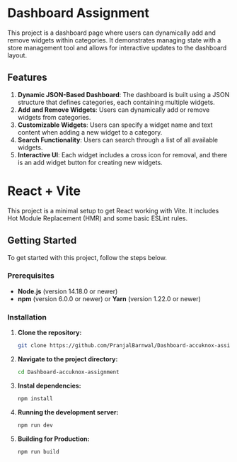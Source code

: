 # Dashboard Assignment

This project is a dashboard page where users can dynamically add and remove widgets within categories. It demonstrates managing state with a store management tool and allows for interactive updates to the dashboard layout.

## Features

1. **Dynamic JSON-Based Dashboard**: The dashboard is built using a JSON structure that defines categories, each containing multiple widgets.
2. **Add and Remove Widgets**: Users can dynamically add or remove widgets from categories.
3. **Customizable Widgets**: Users can specify a widget name and text content when adding a new widget to a category.
4. **Search Functionality**: Users can search through a list of all available widgets.
5. **Interactive UI**: Each widget includes a cross icon for removal, and there is an add widget button for creating new widgets.




# React + Vite

This project is a minimal setup to get React working with Vite. It includes Hot Module Replacement (HMR) and some basic ESLint rules.

## Getting Started

To get started with this project, follow the steps below.

### Prerequisites

- **Node.js** (version 14.18.0 or newer)
- **npm** (version 6.0.0 or newer) or **Yarn** (version 1.22.0 or newer)

### Installation

1. **Clone the repository:**

   ```bash
   git clone https://github.com/PranjalBarnwal/Dashboard-accuknox-assignment.git

2. **Navigate to the project directory:**

   ```bash
   cd Dashboard-accuknox-assignment   

3. **Instal dependencies:**

    ```bash
   npm install    

4. **Running the development server:**

    ```bash
   npm run dev

5. **Building for Production:**   

    ```bash
   npm run build